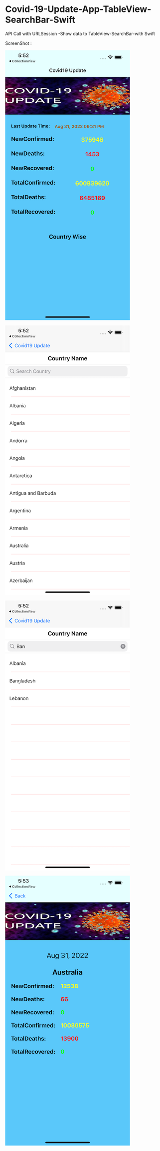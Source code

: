 # Covid-19-Update-App-TableView-SearchBar-Swift
API Call with URLSession -Show data to TableView-SearchBar-with Swift


ScreenShot :

![ScreenShot 1](https://raw.githubusercontent.com/AmanUllahAkhand/Covid-19-Update-App-TableView-SearchBar-Swift/main/Image/Img_1.png)

![ScreenShot 2](https://raw.githubusercontent.com/AmanUllahAkhand/Covid-19-Update-App-TableView-SearchBar-Swift/main/Image/Img_2.png)

![ScreenShot 3](https://raw.githubusercontent.com/AmanUllahAkhand/Covid-19-Update-App-TableView-SearchBar-Swift/main/Image/Img_3.png)

![ScreenShot 4](https://raw.githubusercontent.com/AmanUllahAkhand/Covid-19-Update-App-TableView-SearchBar-Swift/main/Image/Img_4.png)